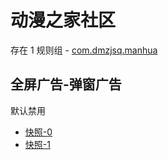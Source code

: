 # 动漫之家社区

存在 1 规则组 - [com.dmzjsq.manhua](/src/apps/com.dmzjsq.manhua.ts)

## 全屏广告-弹窗广告

默认禁用

- [快照-0](https://i.gkd.li/i/12885087)
- [快照-1](https://i.gkd.li/i/12893731)
